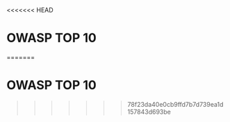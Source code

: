 <<<<<<< HEAD
# OWASP TOP 10
=======
# OWASP TOP 10
>>>>>>> 78f23da40e0cb9ffd7b7d739ea1d157843d693be
